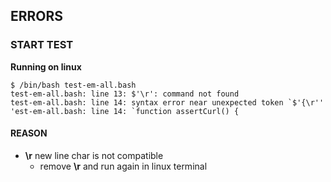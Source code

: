 

## ERRORS

### START TEST
**Running on linux**

```shell
$ /bin/bash test-em-all.bash
test-em-all.bash: line 13: $'\r': command not found
test-em-all.bash: line 14: syntax error near unexpected token `$'{\r''
'est-em-all.bash: line 14: `function assertCurl() {

```

#### REASON
- **\r** new line char is not compatible 
  - remove **\r** and run again in linux terminal
